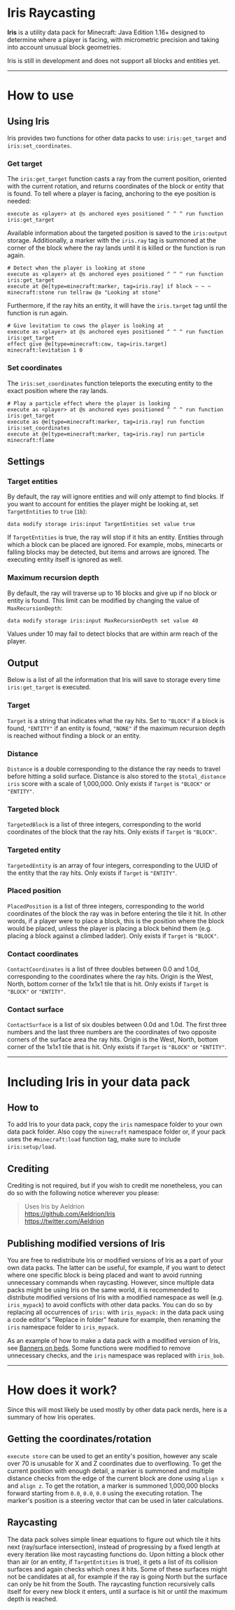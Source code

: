 # Iris Raycasting

**Iris** is a utility data pack for Minecraft: Java Edition 1.16+ designed to determine where a player is facing, with micrometric precision and taking into account unusual block geometries.

Iris is still in development and does not support all blocks and entities yet.

---

# How to use

## Using Iris

Iris provides two functions for other data packs to use: `iris:get_target` and `iris:set_coordinates`.

### Get target

The `iris:get_target` function casts a ray from the current position, oriented with the current rotation, and returns coordinates of the block or entity that is found. To tell where a player is facing, anchoring to the eye position is needed:

```mcfunction
execute as <player> at @s anchored eyes positioned ^ ^ ^ run function iris:get_target
```

Available information about the targeted position is saved to the `iris:output` storage. Additionally, a marker with the `iris.ray` tag is summoned at the corner of the block where the ray lands until it is killed or the function is run again.

```mcfunction
# Detect when the player is looking at stone
execute as <player> at @s anchored eyes positioned ^ ^ ^ run function iris:get_target
execute at @e[type=minecraft:marker, tag=iris.ray] if block ~ ~ ~ minecraft:stone run tellraw @a "Looking at stone"
```

Furthermore, if the ray hits an entity, it will have the `iris.target` tag until the function is run again.

```mcfunction
# Give levitation to cows the player is looking at
execute as <player> at @s anchored eyes positioned ^ ^ ^ run function iris:get_target
effect give @e[type=minecraft:cow, tag=iris.target] minecraft:levitation 1 0
```

### Set coordinates

The `iris:set_coordinates` function teleports the executing entity to the exact position where the ray lands.

```mcfunction
# Play a particle effect where the player is looking
execute as <player> at @s anchored eyes positioned ^ ^ ^ run function iris:get_target
execute as @e[type=minecraft:marker, tag=iris.ray] run function iris:set_coordinates
execute at @e[type=minecraft:marker, tag=iris.ray] run particle minecraft:flame
```

## Settings

### Target entities

By default, the ray will ignore entities and will only attempt to find blocks. If you want to account for entities the player might be looking at, set `TargetEntities` to `true` (`1b`):

```mcfunction
data modify storage iris:input TargetEntities set value true
```

If `TargetEntities` is true, the ray will stop if it hits an entity. Entities through which a block can be placed are ignored. For example, mobs, minecarts or falling blocks may be detected, but items and arrows are ignored. The executing entity itself is ignored as well.

### Maximum recursion depth

By default, the ray will traverse up to 16 blocks and give up if no block or entity is found. This limit can be modified by changing the value of `MaxRecursionDepth`:

```mcfunction
data modify storage iris:input MaxRecursionDepth set value 40
```

Values under 10 may fail to detect blocks that are within arm reach of the player.

## Output

Below is a list of all the information that Iris will save to storage every time `iris:get_target` is executed.

### Target

`Target` is a string that indicates what the ray hits. Set to `"BLOCK"` if a block is found, `"ENTITY"` if an entity is found, `"NONE"` if the maximum recursion depth is reached without finding a block or an entity.

### Distance

`Distance` is a double corresponding to the distance the ray needs to travel before hitting a solid surface. Distance is also stored to the `$total_distance iris` score with a scale of 1,000,000.
Only exists if `Target` is `"BLOCK"` or `"ENTITY"`.

### Targeted block

`TargetedBlock` is a list of three integers, corresponding to the world coordinates of the block that the ray hits.
Only exists if `Target` is `"BLOCK"`.

### Targeted entity

`TargetedEntity` is an array of four integers, corresponding to the UUID of the entity that the ray hits.
Only exists if `Target` is `"ENTITY"`.

### Placed position

`PlacedPosition` is a list of three integers, corresponding to the world coordinates of the block the ray was in before entering the tile it hit. In other words, if a player were to place a block, this is the position where the block would be placed, unless the player is placing a block behind them (e.g. placing a block against a climbed ladder).
Only exists if `Target` is `"BLOCK"`.

### Contact coordinates

`ContactCoordinates` is a list of three doubles between 0.0 and 1.0d, corresponding to the coordinates where the ray hits. Origin is the West, North, bottom corner of the 1x1x1 tile that is hit.
Only exists if `Target` is `"BLOCK"` or `"ENTITY"`.

### Contact surface

`ContactSurface` is a list of six doubles between 0.0d and 1.0d. The first three numbers and the last three numbers are the coordinates of two opposite corners of the surface area the ray hits. Origin is the West, North, bottom corner of the 1x1x1 tile that is hit.
Only exists if `Target` is `"BLOCK"` or `"ENTITY"`.

---

# Including Iris in your data pack

## How to

To add Iris to your data pack, copy the `iris` namespace folder to your own data pack folder. Also copy the `minecraft` namespace folder or, if your pack uses the `#minecraft:load` function tag, make sure to include `iris:setup/load`.

## Crediting

Crediting is not required, but if you wish to credit me nonetheless, you can do so with the following notice wherever you please:

> Uses Iris by Aeldrion \
> https://github.com/Aeldrion/Iris \
> https://twitter.com/Aeldrion

## Publishing modified versions of Iris

You are free to redistribute Iris or modified versions of Iris as a part of your own data packs. The latter can be useful, for example, if you want to detect where one specific block is being placed and want to avoid running unnecessary commands when raycasting. However, since multiple data packs might be using Iris on the same world, it is recommended to distribute modified versions of Iris with a modified namespace as well (e.g. `iris_mypack`) to avoid conflicts with other data packs. You can do so by replacing all occurrences of `iris:` with `iris_mypack:` in the data pack using a code editor's "Replace in folder" feature for example, then renaming the `iris` namespace folder to `iris_mypack`.

As an example of how to make a data pack with a modified version of Iris, see [Banners on beds](https://www.planetminecraft.com/data-pack/banners-on-beds/). Some functions were modified to remove unnecessary checks, and the `iris` namespace was replaced with `iris_bob`.

---

# How does it work?

Since this will most likely be used mostly by other data pack nerds, here is a summary of how Iris operates.

## Getting the coordinates/rotation

`execute store` can be used to get an entity's position, however any scale over 70 is unusable for X and Z coordinates due to overflowing. To get the current position with enough detail, a marker is summoned and multiple distance checks from the edge of the current block are done using `align x` and `align z`.
To get the rotation, a marker is summoned 1,000,000 blocks forward starting from `0.0`, `0.0`, `0.0` using the executing rotation. The marker's position is a steering vector that can be used in later calculations.

## Raycasting

The data pack solves simple linear equations to figure out which tile it hits next (ray/surface intersection), instead of progressing by a fixed length at every iteration like most raycasting functions do. Upon hitting a block other than air (or an entity, if `TargetEntities` is true), it gets a list of its collision surfaces and again checks which ones it hits. Some of these surfaces might not be candidates at all, for example if the ray is going North but the surface can only be hit from the South.
The raycasting function recursively calls itself for every new block it enters, until a surface is hit or until the maximum depth is reached.
